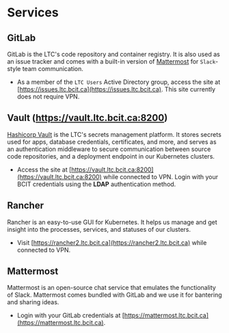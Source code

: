 # Services


## GitLab

GitLab is the LTC's code repository and container registry. It is also used as an issue tracker and comes with a built-in version of [Mattermost](https://mattermost.com/) for `Slack`-style team communication.

* As a member of the `LTC Users` Active Directory group, access the site at [https://issues.ltc.bcit.ca](https://issues.ltc.bcit.ca). This site currently does not require VPN.


## Vault (https://vault.ltc.bcit.ca:8200)

[Hashicorp Vault](https://vault.ltc.bcit.ca:8200) is the LTC's secrets management platform. It stores secrets used for apps, database credentials, certificates, and more, and serves as an authentication middleware to secure communication between source code repositories, and a deployment endpoint in our Kubernetes clusters.

* Access the site at [https://vault.ltc.bcit.ca:8200](https://vault.ltc.bcit.ca:8200) while connected to VPN. Login with your BCIT credentials using the **LDAP** authentication method.


## Rancher

Rancher is an easy-to-use GUI for Kubernetes. It helps us manage and get insight into the processes, services, and statuses of our clusters.

* Visit [https://rancher2.ltc.bcit.ca](https://rancher2.ltc.bcit.ca) while connected to VPN.


## Mattermost

Mattermost is an open-source chat service that emulates the functionality of Slack. Mattermost comes bundled with GitLab and we use it for bantering and sharing ideas.

* Login with your GitLab credentials at [https://mattermost.ltc.bcit.ca](https://mattermost.ltc.bcit.ca).